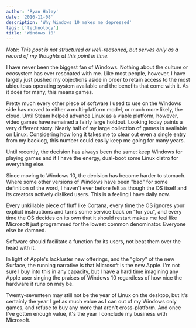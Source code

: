 ```yaml
---
author: 'Ryan Haley'
date: '2016-11-08'
description: 'Why Windows 10 makes me depressed'
tags: ['technology']
title: 'Windows 10'
---
```


_Note: This post is not structured or well-reasoned, but serves only as a record of my thoughts at this point in time._

I have never been the biggest fan of Windows. Nothing about the culture or ecosystem has ever resonated with me. Like most people, however,
I have largely just pushed my objections aside in order to retain access to the most ubiquitous operating system available and the benefits
that come with it. As it does for many, this means games.

Pretty much every other piece of software I used to use on the Windows side has moved to either a multi-platform model, or much more likely,
the cloud. Until Steam helped advance Linux as a viable platform, however, video games have remained a fairly large holdout. Looking today paints a very different story. Nearly half
of my large collection of games is available on Linux. Considering how long it takes me to clear out even a single entry from my backlog, this
number could easily keep me going for many years.

Until recently, the decision has always been the same: keep Windows for playing games and if I have the energy, dual-boot some Linux distro for
everything else.

Since moving to Windows 10, the decision has become harder to stomach. Where some other versions of Windows have been "bad" for some definition
of the word, I haven't ever before felt as though the OS itself and its creators actively disliked users. This is a feeling I have daily now.

Every unkillable piece of fluff like Cortana, every time the OS ignores your explicit instructions and turns some service back on "for you",
and every time the OS decides on its own that it should restart makes me feel like Microsoft just programmed for the lowest common denominator.
Everyone else be damned.

Software should facilitate a function for its users, not beat them over the head with it.

In light of Apple's lackluster new offerings, and the "glory" of the new Surface, the running narrative is that Microsoft is the new Apple. I'm
not sure I buy into this in any capacity, but I have a hard time imagining any Apple user singing the praises of Windows 10 regardless of how
nice the hardware it runs on may be.

Twenty-seventeen may still not be the year of Linux on the desktop, but it's certainly the year I get as much value as I can out of my Windows
only games, and refuse to buy any more that aren't cross-platform. And once I've gotten enough value, it's the year I conclude my business with
Microsoft.
